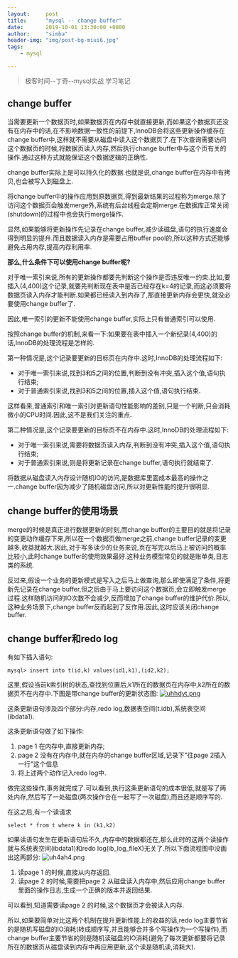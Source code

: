 ```yaml
---
layout:     post
title:      "mysql -- change buffer"
date:       2019-10-01 13:30:00 +0800
author:     "simba"
header-img: "img/post-bg-miui6.jpg"
tags:
    - mysql

---
```


> 极客时间--丁奇--mysql实战 学习笔记


##	change buffer
当需要更新一个数据页时,如果数据页在内存中就直接更新,而如果这个数据页还没有在内存中的话,在不影响数据一致性的前提下,InnoDB会将这些更新操作缓存在change buffer中,这样就不需要从磁盘中读入这个数据页了.在下次查询需要访问这个数据页的时候,将数据页读入内存,然后执行change buffer中与这个页有关的操作.通过这种方式就能保证这个数据逻辑的正确性.

change buffer实际上是可以持久化的数据.也就是说,change buffer在内存中有拷贝,也会被写入到磁盘上.

将change buffer中的操作应用到原数据页,得到最新结果的过程称为merge.除了访问这个数据页会触发merge外,系统有后台线程会定期merge.在数据库正常关闭(shutdown)的过程中也会执行merge操作.

显然,如果能够将更新操作先记录在change buffer,减少读磁盘,语句的执行速度会得到明显的提升.而且数据读入内存是需要占用buffer pool的,所以这种方式还能够避免占用内存,提高内存利用率.

**那么,什么条件下可以使用change buffer呢?**

对于唯一索引来说,所有的更新操作都要先判断这个操作是否违反唯一约束.比如,要插入(4,400)这个记录,就要先判断现在表中是否已经存在k=4的记录,而这必须要将数据页读入内存才能判断.如果都已经读入到内存了,那直接更新内存会更快,就没必要使用change buffer了.

因此,唯一索引的更新不能使用change buffer,实际上只有普通索引可以使用.

按照change buffer的机制,来看一下:如果要在表中插入一个新纪录(4,400)的话,InnoDB的处理流程是怎样的.

第一种情况是,这个记录要更新的目标页在内存中.这时,InnoDB的处理流程如下:
*	对于唯一索引来说,找到3和5之间的位置,判断到没有冲突,插入这个值,语句执行结束;
*	对于普通索引来说,找到3和5之间的位置,插入这个值,语句执行结束.

这样看来,普通索引和唯一索引对更新语句性能影响的差别,只是一个判断,只会消耗微小的CPU时间.因此,这不是我们关注的重点.

第二种情况是,这个记录要更新的目标页不在内存中.这时,InnoDB的处理流程如下:
*	对于唯一索引来说,需要将数据页读入内存,判断到没有冲突,插入这个值,语句执行结束;
*	对于普通索引来说,则是将更新记录在change buffer,语句执行就结束了.

将数据从磁盘读入内存设计随机IO的访问,是数据库里面成本最高的操作之一.change buffer因为减少了随机磁盘访问,所以对更新性能的提升很明显.


##	change buffer的使用场景
merge的时候是真正进行数据更新的时刻,而change buffer的主要目的就是将记录的变更动作缓存下来,所以在一个数据页做merge之前,change buffer记录的变更越多,收益就越大.因此,对于写多读少的业务来说,页在写完以后马上被访问的概率比较小,此时change buffer的使用效果最好.这种业务模型常见的就是账单类,日志类的系统.

反过来,假设一个业务的更新模式是写入之后马上做查询,那么即使满足了条件,将更新先记录在change buffer,但之后由于马上要访问这个数据页,会立即触发merge过程.这样随机访问的IO次数不会减少,反而增加了change buffer的维护代价.所以,这种业务场景下,change buffer反而起到了反作用.因此,这时应该关闭change buffer.



##	change buffer和redo log
有如下插入语句:
```
mysql> insert into t(id,k) values(id1,k1),(id2,k2);

```

这里,假设当前k索引树的状态,查找到位置后,k1所在的数据页在内存中,k2所在的数据页不在内存中.下图是带change buffer的更新状态图:
[![uhhdyt.png](https://s2.ax1x.com/2019/10/08/uhhdyt.png)](https://imgchr.com/i/uhhdyt)

这条更新语句涉及四个部分:内存,redo log,数据表空间(t.idb),系统表空间(ibdata1).

这条更新语句做了如下操作:
1.	page 1 在内存中,直接更新内存;
2.	page 2 没有在内存中,就在内存的change buffer区域,记录下"往page 2插入一行"这个信息
3.	将上述两个动作记入redo log中.

做完这些操作,事务就完成了.可以看到,执行这条更新语句的成本很低,就是写了两处内存,然后写了一处磁盘(两次操作合在一起写了一次磁盘),而且还是顺序写的.

在这之后,有一个读请求
```
select * from t where k in (k1,k2)
```

如果读语句发生在更新语句后不久,内存中的数据都还在,那么此时的这两个读操作就与系统表空间(ibdata1)和redo log(ib_log_fileX)无关了.所以下面流程图中没画出这两部分:
![uh4ah4.png](https://s2.ax1x.com/2019/10/08/uh4ah4.png)

1.	读page 1 的时候,直接从内存返回.
2.	读page 2 的时候,需要把page 2 从磁盘读入内存中,然后应用change buffer里面的操作日志,生成一个正确的版本并返回结果.

可以看到,知道需要读page 2 的时候,这个数据页才会被读入内存.

所以,如果要简单对比这两个机制在提升更新性能上的收益的话,redo log主要节省的是随机写磁盘的IO消耗(转成顺序写,并且能够合并多个写操作为一个写操作),而change buffer主要节省的则是随机读磁盘的IO消耗(避免了每次更新都要将记录所在的数据页从磁盘读到内存中再应用更新,这个读是随机读,消耗大).
